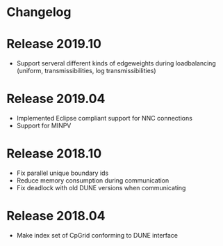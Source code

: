 # Changelog

# Release 2019.10
* Support serveral different kinds of edgeweights during loadbalancing
  (uniform, transmissibilities, log transmissibilities)

# Release 2019.04
* Implemented Eclipse compliant support for NNC connections
* Support for MINPV

# Release 2018.10
* Fix parallel unique boundary ids
* Reduce memory consumption during communication
* Fix deadlock with old DUNE versions when communicating

# Release 2018.04
* Make index set of CpGrid conforming to DUNE interface
